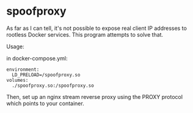 # spoofproxy

As far as I can tell, it's not possible to expose real client IP addresses to
rootless Docker services. This program attempts to solve that.

Usage:

in docker-compose.yml:

    environment:
      LD_PRELOAD=/spoofproxy.so
    volumes:
      ./spoofproxy.so:/spoofproxy.so

Then, set up an nginx stream reverse proxy using the PROXY protocol which points
to your container.
